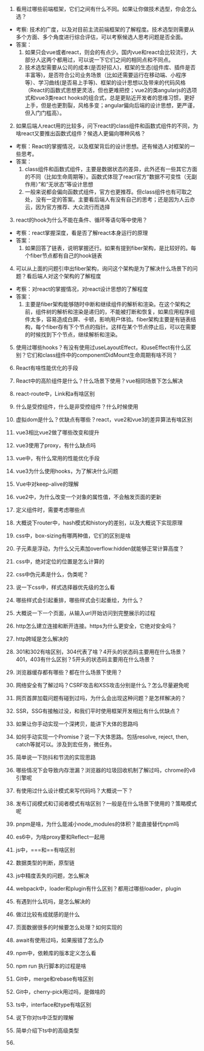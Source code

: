 1. 看用过哪些前端框架，它们之间有什么不同。如果让你做技术选型，你会怎么选？
- 考察: 技术的广度，以及对目前主流前端框架的了解程度。技术选型则需要从多个方面、多个角度进行综合评估，可以考察候选人思考问题是否全面。
- 答案：
    1. 如果只会vue或者react，则会的有点少。国内vue和react会比较流行，大部分人这两个都用过，可以说一下它们之间的相同点和不同点。
    2. 技术选型需要从公司的成本(是否好招人)，框架的生态(组件库、插件是否丰富等)，是否符合公司业务场景（比如还需要运行在移动端、小程序等）、学习曲线(是否易上手等)、框架的设计思想以及带来的代码风格（React的函数式思想更灵活，但也更难把控；vue2的类angularjs的选项式和vue3类react hooks的组合式，总是更贴近开发者的思维习惯，更好上手，但是也更割裂，风格多变；angular偏向后端的设计思想，更严谨，但入门门槛高）。
   
2. 如果后端人react用的比较多，问下react的class组件和函数式组件的不同，为啥react又要推出函数式组件？候选人更偏向哪种风格？
- 考察：React的掌握情况，以及框架背后的设计思想。还有候选人对框架的一些思考。
- 答案：
  1. class组件和函数式组件，主要是数据状态的差异，此外还有一些其它方面的不同（比如生命周期等）。函数式体现了react官方“数据不可变性（无副作用）”和“无状态”等设计思想
  2. 一般来说都会偏向函数式组件，官方也更推荐。但class组件也有可取之处，没有一定的答案。主要看后端人有没有自己的思考；还是因为人云亦云，因为官方推荐、大众流行而选择

3. react的hook为什么不能在条件、循环等语句等中使用？
- 考察：react掌握深度，看是否了解react本身运行的原理
- 答案：
  1. 如果回答了链表，说明掌握还行。如果有提到fiber架构，是比较好的。每个fiber节点都有自己的hook链表

4. 可以从上面的问题引申出fiber架构，询问这个架构是为了解决什么场景下的问题？看后端人对这个架构的了解程度
- 考察：对react的掌握情况，对react设计思想的了解程度
- 答案：
  1. 主要是fiber架构能够随时中断和继续组件的解析和渲染。在这个架构之前，组件树的解析和渲染是递归的，不能被打断和恢复，如果应用程序组件太多，容易造成白屏、卡顿，影响用户体验。fiber架构主要是有链表结构，每个fiber存有下个节点的指针。这样在某个节点停止后，可以在需要的时候找到下个节点，继续解析和渲染。

5. 使用过哪些hooks？有没有使用过useLayoutEffect，和useEffect有什么区别？它们和class组件中的componentDidMount生命周期有啥不同？
    
6.  React有啥性能优化的手段
    
7.  React中的高阶组件是什么？什么场景下使用？vue相同场景下怎么解决
    
8.  react-route中，Link和a有啥区别
    
9.  什么是受控组件，什么是非受控组件？什么时候使用
    
10. 虚拟dom是什么？优缺点有哪些？react，vue2和vue3的差异算法有啥区别
    
11. vue3相比vue2做了哪些改变和提升
    
12. vue3使用了proxy，有什么缺点吗
    
13. vue中，有什么常用的性能优化手段
    
14. vue3为什么使用hooks，为了解决什么问题
    
15.  Vue中对keep-alive的理解
    
16.  vue2中，为什么改变一个对象的属性值，不会触发页面的更新
    
17.  定义组件时，需要考虑哪些点
    
18. 大概说下router中，hash模式和history的差别，以及大概说下实现原理
   
19. css中，box-sizing有哪两种值，它们的区别是啥
   
20. 子元素是浮动，为什么父元素加overflow:hidden就能够正常计算高度？
   
21. css中，绝对定位的位置是怎么计算的
    
22. css中伪元素是什么，伪类呢？
    
23. 说一下css中，样式选择器优先级的怎么看
    
24. 哪些样式会引起重排，哪些样式会引起重绘，为什么？
    
25. 大概说一下一个页面，从输入url开始访问到完整展示的过程
    
26. http怎么建立连接和断开连接。https为什么更安全，它绝对安全吗？
    
27. http跨域是怎么解决的
    
28. 301和302有啥区别，304代表了啥？4开头的状态码主要用在什么场景？401，403有什么区别？5开头的状态码主要用在什么场景？
    
29. 浏览器缓存都有哪些？都在什么场景下使用？
    
30. 网络安全有了解过吗？CSRF攻击和XSS攻击分别是什么？怎么尽量避免呢
    
31. 网页首屏加载问题有碰到过吗，为什么会出现这种问题？是怎样解决的？
    
32. SSR，SSG有接触过没，和我们平时使用框架开发相比有什么优缺点？
    
33. 如果让你手动实现一个深拷贝，能讲下大体的思路吗
    
34. 如何手动实现一个Promise？说一下大体思路。包括resolve, reject, then, catch等就可以。涉及到宏任务，微任务。
    
35. 简单说一下防抖和节流的实现思路
    
36. 哪些情况下会导致内存泄漏？浏览器的垃圾回收机制了解过吗，chrome的v8引擎呢
    
37. 有使用过什么设计模式来写代码吗？大概说一下？
    
38. 发布订阅模式和订阅者模式有啥区别？一般是在什么场景下使用的？策略模式呢
    
39. pnpm是啥，为什么能减小node_modules的体积？能直接替代npm吗
    
40. es6中，为啥proxy要和Reflect一起用
    
41. js中，===和==有啥区别
    
42. 数据类型的判断，原型链
    
43. js中精度丢失的问题，怎么解决
    
44. webpack中，loader和plugin有什么区别？都用过哪些loader，plugin
    
45. 有遇到什么坑吗，是怎么解决的
    
46. 做过比较有成就感的是什么
     
47. 页面数据很多的时候要怎么处理？如何实现的
    
48. await有使用过吗，如果报错了怎么办
    
49. npm中，依赖库的版本定义怎么看
    
50. npm run 执行脚本的过程是啥
    
51.  Git中，merge和rebase有啥区别
    
52.  Git中，cherry-pick用过吗，是做啥的
    
53.  ts中，interface和type有啥区别
    
54.  说下你对ts中泛型的理解
    
55.  简单介绍下ts中的高级类型
56.  